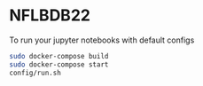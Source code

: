 # NFLBDB22
To run your jupyter notebooks with default configs

```bash
sudo docker-compose build
sudo docker-compose start
config/run.sh
```

